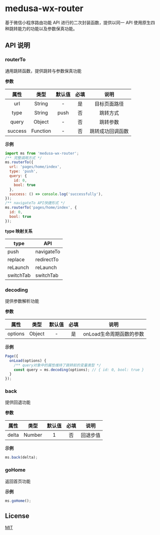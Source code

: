 # medusa-wx-router

基于微信小程序路由功能 API 进行的二次封装函数，提供以同一 API 使用原生四种跳转能力的功能以及参数保真功能。

## API 说明

### routerTo

通用跳转函数，提供跳转与参数保真功能

**参数**

|  属性   |   类型   | 默认值 | 必填 |       说明       |
| :-----: | :------: | :----: | :--: | :--------------: |
|   url   |  String  |   -    |  是  |   目标页面路径   |
|  type   |  String  |  push  |  否  |     跳转方式     |
|  query  |  Object  |   -    |  否  |     跳转参数     |
| success | Function |   -    |  否  | 跳转成功回调函数 |

**示例**

```javascript
import ms from 'medusa-wx-router';
/** 完整调用方式 */
ms.routerTo({
  url: 'pages/home/index',
  type: 'push',
  query: {
    id: 0,
    bool: true
  },
  success: () => console.log('successfully'),
});
/** navigateTo API快捷形式 */
ms.routerTo('pages/home/index', {
  id: 0,
  bool: true
});
```

**type 映射关系**

| type      | API        |
| --------- | ---------- |
| push      | navigateTo |
| replace   | redirectTo |
| reLaunch  | reLaunch   |
| switchTab | switchTab  |

### decoding

提供参数解析功能

**参数**

|  属性   |  类型  | 默认值 | 必填 |           说明           |
| :-----: | :----: | :----: | :--: | :----------------------: |
| options | Object |   -    |  是  | onLoad生命周期函数的参数 |

**示例**

```javascript
Page({
  onLoad(options) {
    /** query对象中的属性维持了跳转前的变量类型 */
    const query = ms.decoding(options); // { id: 0, bool: true }
  }
});
```

### back

提供回退功能

**参数**

| 属性  |  类型  | 默认值 | 必填 |   说明   |
| :---: | :----: | :----: | :--: | :------: |
| delta | Number |   1    |  否  | 回退步值 |

**示例**

```javascript
ms.back(delta);
```

### goHome

返回首页功能

**示例**

```javascript
ms.goHome();
```

## License

[MIT](https://github.com/Oc-master/medusa-wx-router/blob/master/LICENSE)
